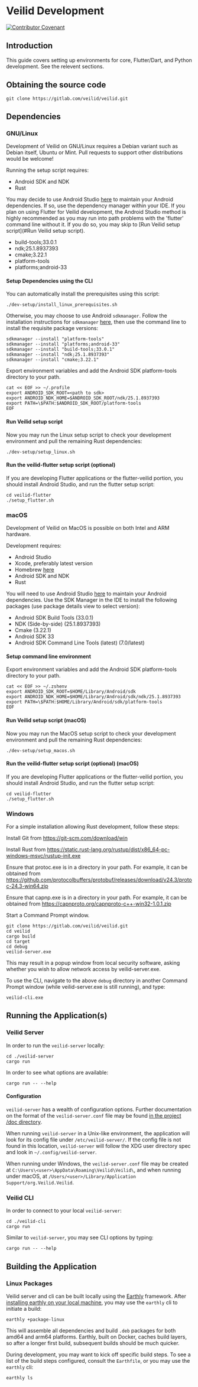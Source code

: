 # Veilid Development

[![Contributor Covenant](https://img.shields.io/badge/Contributor%20Covenant-2.1-4baaaa.svg)](code_of_conduct.md)

## Introduction

This guide covers setting up environments for core, Flutter/Dart, and Python development. See the relevent sections.

## Obtaining the source code

```shell
git clone https://gitlab.com/veilid/veilid.git
```

## Dependencies

### GNU/Linux

Development of Veilid on GNU/Linux requires a Debian variant such as Debian
itself, Ubuntu or Mint. Pull requests to support other distributions would be
welcome!

Running the setup script requires:

* Android SDK and NDK
* Rust

You may decide to use Android Studio [here](https://developer.android.com/studio)
to maintain your Android dependencies. If so, use the dependency manager
within your IDE. If you plan on using Flutter for Veilid development, the Android Studio
method is highly recommended as you may run into path problems with the 'flutter'
command line without it. If you do so, you may skip to
[Run Veilid setup script](#Run Veilid setup script).

* build-tools;33.0.1
* ndk;25.1.8937393
* cmake;3.22.1
* platform-tools
* platforms;android-33

#### Setup Dependencies using the CLI

You can automatically install the prerequisites using this script:

```shell
./dev-setup/install_linux_prerequisites.sh
```

Otherwise, you may choose to use Android `sdkmanager`. Follow the installation
instructions for `sdkmanager`
[here](https://developer.android.com/studio/command-line/sdkmanager), then use
the command line to install the requisite package versions:

```shell
sdkmanager --install "platform-tools"
sdkmanager --install "platforms;android-33"
sdkmanager --install "build-tools;33.0.1"
sdkmanager --install "ndk;25.1.8937393"
sdkmanager --install "cmake;3.22.1"
```

Export environment variables and add the Android SDK platform-tools directory to
your path.

```shell
cat << EOF >> ~/.profile 
export ANDROID_SDK_ROOT=<path to sdk>
export ANDROID_NDK_HOME=$ANDROID_SDK_ROOT/ndk/25.1.8937393
export PATH=\$PATH:$ANDROID_SDK_ROOT/platform-tools
EOF
```

#### Run Veilid setup script

Now you may run the Linux setup script to check your development environment and
pull the remaining Rust dependencies:

```shell
./dev-setup/setup_linux.sh
```

#### Run the veilid-flutter setup script (optional)

If you are developing Flutter applications or the flutter-veilid portion, you should
install Android Studio, and run the flutter setup script:

```shell
cd veilid-flutter
./setup_flutter.sh
```

### macOS

Development of Veilid on MacOS is possible on both Intel and ARM hardware.

Development requires:

* Android Studio
* Xcode, preferably latest version
* Homebrew [here](https://brew.sh)
* Android SDK and NDK
* Rust

You will need to use Android Studio [here](https://developer.android.com/studio)
to maintain your Android dependencies. Use the SDK Manager in the IDE to install the following packages (use package details view to select version):

* Android SDK Build Tools (33.0.1)
* NDK (Side-by-side) (25.1.8937393)
* Cmake (3.22.1)
* Android SDK 33
* Android SDK Command Line Tools (latest) (7.0/latest)

#### Setup command line environment

Export environment variables and add the Android SDK platform-tools directory to
your path.

```shell
cat << EOF >> ~/.zshenv
export ANDROID_SDK_ROOT=$HOME/Library/Android/sdk
export ANDROID_NDK_HOME=$HOME/Library/Android/sdk/ndk/25.1.8937393
export PATH=\$PATH:$HOME/Library/Android/sdk/platform-tools
EOF
```

#### Run Veilid setup script (macOS)

Now you may run the MacOS setup script to check your development environment and
pull the remaining Rust dependencies:

```shell
./dev-setup/setup_macos.sh
```

#### Run the veilid-flutter setup script (optional) (macOS)

If you are developing Flutter applications or the flutter-veilid portion, you should
install Android Studio, and run the flutter setup script:

```shell
cd veilid-flutter
./setup_flutter.sh
```

### Windows

For a simple installation allowing Rust development, follow these steps:

Install Git from <https://git-scm.com/download/win>

Install Rust from <https://static.rust-lang.org/rustup/dist/x86_64-pc-windows-msvc/rustup-init.exe>

Ensure that protoc.exe is in a directory in your path. For example, it can be obtained from <https://github.com/protocolbuffers/protobuf/releases/download/v24.3/protoc-24.3-win64.zip>

Ensure that capnp.exe is in a directory in your path. For example, it can be obtained from <https://capnproto.org/capnproto-c++-win32-1.0.1.zip>

Start a Command Prompt window.

```shell
git clone https://gitlab.com/veilid/veilid.git
cd veilid
cargo build
cd target
cd debug
veilid-server.exe
```

This may result in a popup window from local security software, asking whether you wish to allow network access by veilid-server.exe.

To use the CLI, navigate to the above `debug` directory in another Command Prompt window (while veilid-server.exe is still running), and type:

```shell
veilid-cli.exe
```

## Running the Application(s)

### Veilid Server

In order to run the `veilid-server` locally:

```shell
cd ./veilid-server
cargo run
```

In order to see what options are available:

```shell
cargo run -- --help
```

#### Configuration

`veilid-server` has a wealth of configuration options. Further documentation on
the format of the `veilid-server.conf` file may be found [in the project /doc
directory](./doc/config/veilid-server-config.md).

When running `veilid-server` in a Unix-like environment, the application will
look for its config file under `/etc/veilid-server/`. If the config file is not
found in this location, `veilid-server` will follow the XDG user directory spec
and look in `~/.config/veilid-server`.

When running under Windows, the `veilid-server.conf` file may be created at
`C:\Users\<user>\AppData\Roaming\Veilid\Veilid\`, and when running under macOS,
at `/Users/<user>/Library/Application Support/org.Veilid.Veilid`.

### Veilid CLI

In order to connect to your local `veilid-server`:

```shell
cd ./veilid-cli
cargo run
```

Similar to `veilid-server`, you may see CLI options by typing:

```shell
cargo run -- --help
```

## Building the Application

### Linux Packages

Veilid server and cli can be built locally using the
[Earthly](https://earthly.dev/) framework. After [installing earthly on your
local machine](https://earthly.dev/get-earthly), you may use the `earthly` cli
to initiate a build:

```shell
earthly +package-linux
```

This will assemble all dependencies and build `.deb` packages for both amd64 and
arm64 platforms. Earthly, built on Docker, caches build layers, so after a
longer first build, subsequent builds should be much quicker.

During development, you may want to kick off specific build steps. To see a list
of the build steps configured, consult the `Earthfile`, or you may use the
`earthly` cli:

```shell
earthly ls
```
